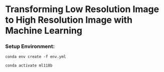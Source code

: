 # Transforming Low Resolution Image to High Resolution Image with Machine Learning


### Setup Environment:

`conda env create -f env.yml`

`conda activate ml118b`

